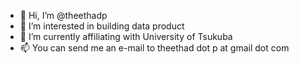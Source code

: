 - 👋 Hi, I’m @theethadp
- 👀 I’m interested in building data product
- 🌱 I’m currently affiliating with University of Tsukuba
- 📫 You can send me an e-mail to theethad dot p at gmail dot com

<!---
theethadp/theethadp is a ✨ special ✨ repository because its `README.md` (this file) appears on your GitHub profile.
You can click the Preview link to take a look at your changes.
--->
